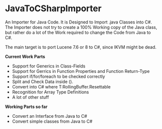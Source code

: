 # JavaToCSharpImporter
An Importer for Java Code. It is Designed to Import .java Classes into C#. 
The Importer does not try to create a 100% Working copy of the Java class, but rather do a lot of the Work required to change the Code from Java to C#.

The main target is to port Lucene 7.6 or 8 to C#, since IKVM might be dead.


**Current Work Parts**

- Support for Generics in Class-Fields
- Support for Gerrics in Function Properties and Function Return-Type
- Support if/for/foreach to be checked correctly
- Split and Check Data inside ().
- Convert <T extends RollingBuffer.Resettable> into C# where T:RollingBuffer.Resettable
- Recognition for Array Type Definitions
- A lot of other stuff


**Working Parts so far**

- Convert an Interface from Java to C#
- Convert simple classes from Java to C#
